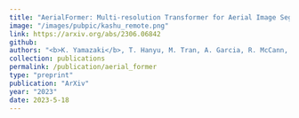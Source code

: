 ```yaml
---
title: "AerialFormer: Multi-resolution Transformer for Aerial Image Segmentation"
image: "/images/pubpic/kashu_remote.png"
link: https://arxiv.org/abs/2306.06842
github:
authors: "<b>K. Yamazaki</b>, T. Hanyu, M. Tran, A. Garcia, R. McCann, H. Liao, C. Rainwater, M. Adkins, J. Cothren, N. Le"
collection: publications
permalink: /publication/aerial_former
type: "preprint"
publication: "ArXiv"
year: "2023"
date: 2023-5-18
---
```

